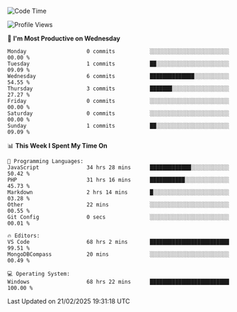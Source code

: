 <!--START_SECTION:waka-->
![Code Time](http://img.shields.io/badge/Code%20Time-4%2C163%20hrs%2026%20mins-blue)

![Profile Views](http://img.shields.io/badge/Profile%20Views-0-blue)

📅 **I'm Most Productive on Wednesday** 

```text
Monday                   0 commits           ░░░░░░░░░░░░░░░░░░░░░░░░░   00.00 % 
Tuesday                  1 commits           ██░░░░░░░░░░░░░░░░░░░░░░░   09.09 % 
Wednesday                6 commits           ██████████████░░░░░░░░░░░   54.55 % 
Thursday                 3 commits           ███████░░░░░░░░░░░░░░░░░░   27.27 % 
Friday                   0 commits           ░░░░░░░░░░░░░░░░░░░░░░░░░   00.00 % 
Saturday                 0 commits           ░░░░░░░░░░░░░░░░░░░░░░░░░   00.00 % 
Sunday                   1 commits           ██░░░░░░░░░░░░░░░░░░░░░░░   09.09 % 
```


📊 **This Week I Spent My Time On** 

```text
💬 Programming Languages: 
JavaScript               34 hrs 28 mins      █████████████░░░░░░░░░░░░   50.42 % 
PHP                      31 hrs 16 mins      ███████████░░░░░░░░░░░░░░   45.73 % 
Markdown                 2 hrs 14 mins       █░░░░░░░░░░░░░░░░░░░░░░░░   03.28 % 
Other                    22 mins             ░░░░░░░░░░░░░░░░░░░░░░░░░   00.55 % 
Git Config               0 secs              ░░░░░░░░░░░░░░░░░░░░░░░░░   00.01 % 

🔥 Editors: 
VS Code                  68 hrs 2 mins       █████████████████████████   99.51 % 
MongoDBCompass           20 mins             ░░░░░░░░░░░░░░░░░░░░░░░░░   00.49 % 

💻 Operating System: 
Windows                  68 hrs 22 mins      █████████████████████████   100.00 % 
```


 Last Updated on 21/02/2025 19:31:18 UTC
<!--END_SECTION:waka-->
